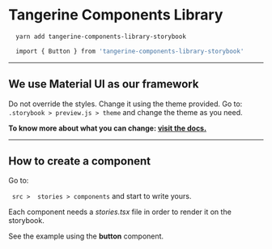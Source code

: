 # Tangerine Components Library

```bash
  yarn add tangerine-components-library-storybook

  import { Button } from 'tangerine-components-library-storybook'
```
---- 

## We use Material UI as our framework
Do not override the styles. Change it using the theme provided. Go to:
``` .storybook > preview.js > theme ```  and change the theme as you need.

**To know more about what you can change: [visit the docs.](https://material-ui.com/customization/theming/)**

---- 
## How to create a component

Go to: 

``` src >  stories > components``` and start to write yours.

Each component needs a *stories.tsx* file in order to render it on the storybook.

See the example using the **button** component.